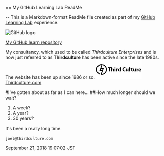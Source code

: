 ==
My GitHub Learning Lab ReadMe

--
This is a Markdown-format ReadMe file created as part of my [GitHub Learning Lab](https://lab.github.com/courses) experience.

![GitHub logo](https://assets-cdn.github.com/images/modules/logos_page/GitHub-Mark.png "GitHub logo")

[My GitHub learn repository](https://github.com/ingulsrud/learn)

My consultancy, which used to be called _Thirdculture Enterprises_ and is now just referred to as __Thirdculture__ has been active since the late 1980s. The website has been up since 1986 or so.
![Thirdculture logo](/media/ThirdCultureLogoSmall.gif) [Thirdculture.com](https://thirdculture.com/)

#I've gotten about as far as I can here…
##How much longer should we wait?
1. A week?
2. A year?
3. 30 years?

It's been a really long time.

`joel@thirdculture.com`

September 21, 2018 19:07:02 JST